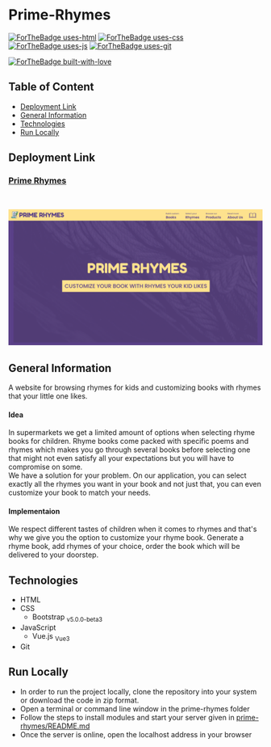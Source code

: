 # Prime-Rhymes

[![ForTheBadge uses-html](http://ForTheBadge.com/images/badges/uses-html.svg)](http://ForTheBadge.com)
[![ForTheBadge uses-css](http://ForTheBadge.com/images/badges/uses-css.svg)](http://ForTheBadge.com)
[![ForTheBadge uses-js](http://ForTheBadge.com/images/badges/uses-js.svg)](http://ForTheBadge.com)
[![ForTheBadge uses-git](http://ForTheBadge.com/images/badges/uses-git.svg)](https://GitHub.com/)

[![ForTheBadge built-with-love](http://ForTheBadge.com/images/badges/built-with-love.svg)](https://GitHub.com/Naereen/)

## Table of Content
- [Deployment Link](https://github.com/Sanket-Mathur/Prime-Rhymes#deployment-link)
- [General Information](https://github.com/Sanket-Mathur/Prime-Rhymes#general-information)
- [Technologies](https://github.com/Sanket-Mathur/Prime-Rhymes#technologies)
- [Run Locally](https://github.com/Sanket-Mathur/Prime-Rhymes#run-locally)

## Deployment Link
### [Prime Rhymes](https://primerhymes.ga)
<br>

![](display/Screenshot.png)

## General Information
A website for browsing rhymes for kids and customizing books with rhymes that your little one likes.
#### Idea
In supermarkets we get a limited amount of options when selecting rhyme books for children. Rhyme books come packed with specific poems and rhymes which makes you go through several books before selecting one that might not even satisfy all your expectations but you will have to compromise on some.  
We have a solution for your problem. On our application, you can select exactly all the rhymes you want in your book and not just that, you can even customize your book to match your needs.
#### Implementaion
We respect different tastes of children when it comes to rhymes and that's why we give you the option to customize your rhyme book. Generate a rhyme book, add rhymes of your choice, order the book which will be delivered to your doorstep.

## Technologies
- HTML
- CSS
    - Bootstrap <sub>v5.0.0-beta3</sub>
- JavaScript
    - Vue.js <sub>Vue3</sub>
- Git

## Run Locally
- In order to run the project locally, clone the repository into your system or download the code in zip format.
- Open a terminal or command line window in the prime-rhymes folder 
- Follow the steps to install modules and start your server given in [prime-rhymes/README.md](https://github.com/Sanket-Mathur/Prime-Rhymes/tree/main/prime-rhymes#prime-rhymes)
- Once the server is online, open the localhost address in your browser